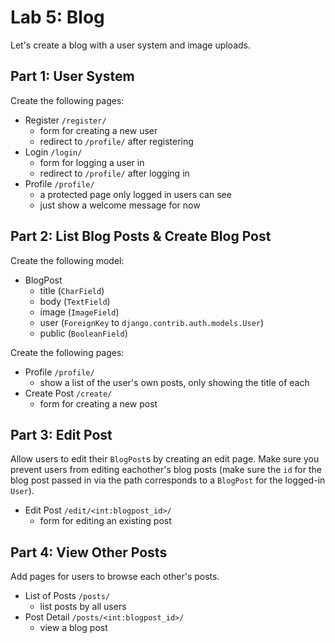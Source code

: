 

# Lab 5: Blog

Let's create a blog with a user system and image uploads.


## Part 1: User System

Create the following pages:

- Register `/register/`
  - form for creating a new user
  - redirect to `/profile/` after registering
- Login `/login/`
  - form for logging a user in
  - redirect to `/profile/` after logging in
- Profile `/profile/`
  - a protected page only logged in users can see
  - just show a welcome message for now

## Part 2: List Blog Posts & Create Blog Post

Create the following model:

- BlogPost
  - title (`CharField`)
  - body (`TextField`)
  - image (`ImageField`)
  - user (`ForeignKey` to `django.contrib.auth.models.User`)
  - public (`BooleanField`)

Create the following pages:

- Profile `/profile/`
  - show a list of the user's own posts, only showing the title of each
- Create Post `/create/`
  - form for creating a new post


## Part 3: Edit Post

Allow users to edit their `BlogPost`s by creating an edit page. Make sure you prevent users from editing eachother's blog posts (make sure the `id` for the blog post passed in via the path corresponds to a `BlogPost` for the logged-in `User`).

- Edit Post `/edit/<int:blogpost_id>/`
  - form for editing an existing post

## Part 4: View Other Posts

Add pages for users to browse each other's posts.

- List of Posts `/posts/`
  - list posts by all users
- Post Detail `/posts/<int:blogpost_id>/`
  - view a blog post